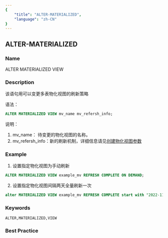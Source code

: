 ```yaml
---
{
    "title": "ALTER-MATERIALIZED",
    "language": "zh-CN"
}
---
```


<!--
Licensed to the Apache Software Foundation (ASF) under one
or more contributor license agreements.  See the NOTICE file
distributed with this work for additional information
regarding copyright ownership.  The ASF licenses this file
to you under the Apache License, Version 2.0 (the
"License"); you may not use this file except in compliance
with the License.  You may obtain a copy of the License at

  http://www.apache.org/licenses/LICENSE-2.0

Unless required by applicable law or agreed to in writing,
software distributed under the License is distributed on an
"AS IS" BASIS, WITHOUT WARRANTIES OR CONDITIONS OF ANY
KIND, either express or implied.  See the License for the
specific language governing permissions and limitations
under the License.
-->

## ALTER-MATERIALIZED

### Name

ALTER MATERIALIZED VIEW

### Description

该语句用可以变更多表物化视图的刷新策略

语法：

```sql
ALTER MATERIALIZED VIEW mv_name mv_refersh_info;
```

说明：

1. mv_name： 待变更的物化视图的名称。
2. mv_refersh_info：新的刷新机制，详细信息请见[创建物化视图参数](../Create/CREATE-MATERIALIZED-VIEW.md)

### Example

1. 设置指定物化视图为手动刷新
```sql
ALTER MATERIALIZED VIEW example_mv REFRESH COMPLETE ON DEMAND;
```

2. 设置指定物化视图间隔两天全量刷新一次
```sql
alter MATERIALIZED VIEW example_mv REFRESH COMPLETE start with "2022-11-03 00:00:00" next 2 DAY
```

### Keywords

```text
ALTER,MATERIALIZED,VIEW
```

### Best Practice
